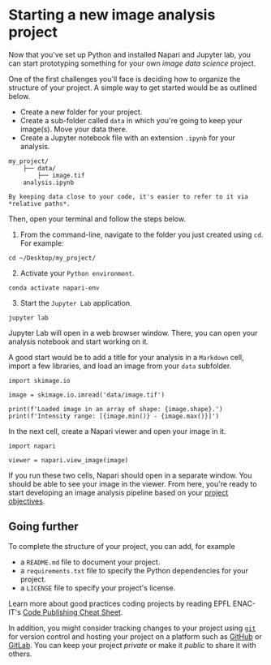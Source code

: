 # Starting a new image analysis project

Now that you've set up Python and installed Napari and Jupyter lab, you can start prototyping something for your own *image data science* project.

One of the first challenges you'll face is deciding how to organize the structure of your project. A simple way to get started would be as outlined below.

- Create a new folder for your project.
- Create a sub-folder called `data` in which you're going to keep your image(s). Move your data there.
- Create a Jupyter notebook file with an extension `.ipynb` for your analysis.

```
my_project/
    ├── data/
        ├── image.tif
    analysis.ipynb
```

```{tip}
By keeping data close to your code, it's easier to refer to it via *relative paths*.
```

Then, open your terminal and follow the steps below.

1. From the command-line, navigate to the folder you just created using `cd`. For example:
```
cd ~/Desktop/my_project/
```
2. Activate your `Python environment`.
```
conda activate napari-env
```
3. Start the `Jupyter Lab` application.
```
jupyter lab
```

Jupyter Lab will open in a web browser window. There, you can open your analysis notebook and start working on it.

A good start would be to add a title for your analysis in a `Markdown` cell, import a few libraries, and load an image from your `data` subfolder.

```{code} python
import skimage.io

image = skimage.io.imread('data/image.tif')

print(f'Loaded image in an array of shape: {image.shape}.')
print(f'Intensity range: [{image.min()} - {image.max()}]')
```

In the next cell, create a Napari viewer and open your image in it.

```
import napari

viewer = napari.view_image(image)
```

If you run these two cells, Napari should open in a separate window. You should be able to see your image in the viewer. From here, you're ready to start developing an image analysis pipeline based on your [project objectives](https://docs.google.com/document/d/1NUFKOpXunjs9hOxmn5RvLNrfcF0DhXfgoVGIL3-eXiA/).

## Going further

To complete the structure of your project, you can add, for example

- a `README.md` file to document your project.
- a `requirements.txt` file to specify the Python dependencies for your project.
- a `LICENSE` file to specify your project's license.

Learn more about good practices coding projects by reading EPFL ENAC-IT's [Code Publishing Cheat Sheet](https://www.epfl.ch/schools/enac/wp-content/uploads/2022/06/ENAC-IT4R_Code_Publishing_Cheat_Sheet.pdf).

In addition, you might consider tracking changes to your project using [`git`](https://git-scm.com/book/en/v2/Getting-Started-About-Version-Control) for version control and hosting your project on a platform such as [GitHub](https://github.com/) or [GitLab](https://gitlab.com/). You can keep your project *private* or make it *public* to share it with others.
